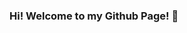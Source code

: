 ### Hi! Welcome to my Github Page! 👋

<!--
**evaloaeza/evaloaeza** is a ✨ _special_ ✨ repository because its `README.md` (this file) appears on your GitHub profile.

Here are some ideas to get you started:

- 🔭 I’m currently working on pharmaceuticals, automation
- 🌱 I’m a PhD candidate at University of Houston
- 💬 Ask me about health economics, competition, and of course, my home-state Oaxaca!
- 📫 How to reach me: edloaeza@cougarnet.uh.edu
